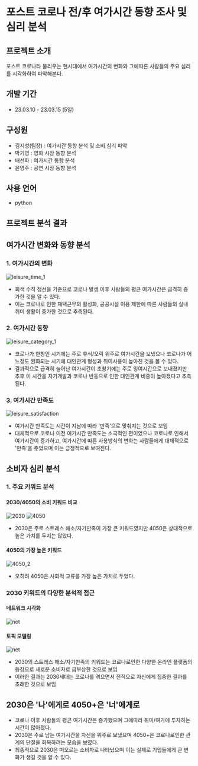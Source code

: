 # 포스트 코로나 전/후 여가시간 동향 조사 및 심리 분석

## 프로젝트 소개
포스트 코로나라 불리우는 현시대에서 여가시간의 변화와 그에따른 사람들의 주요 심리를 시각화하여 파악해본다.
<br>

## 개발 기간
 * 23.03.10 - 23.03.15 (5일)

## 구성원
 - 김지성(팀장) : 여가시간 동향 분석 및 소비 심리 파악
 - 박기영 : 영화 시장 동향 분석
 - 배선화 : 여가시간 동향 분석
 - 윤영주 : 공연 시장 동향 분석

## 사용 언어
 - python

## 프로젝트 분석 결과
## 여가시간 변화와 동향 분석
### 1. 여가시간의 변화
![leisure_time_1](https://github.com/intelligence-kim/LeisureTrends/assets/128572870/ad574970-2a84-4076-b105-f5eb4aa4fa99)
  - 회색 수직 점선을 기준으로 코로나 발생 이후 사람들의 평균 여가시간은 급격히 증가한 것을 알 수 있다.
  - 이는 코로나로 인한 재택근무의 활성화, 공공시설 이용 제한에 따른 사람들의 실내 취미 생활이 증가한 것으로 추측된다.
### 2. 여가시간 동향
![leisure_category_1](https://github.com/intelligence-kim/LeisureTrends/assets/128572870/9d4423ff-be6f-4598-94e7-47ec54b1acae)
 - 코로나가 한창인 시기에는 주로 휴식/오락 위주로 여가시간을 보냈으나 코로나가 어느정도 완화되는 시기에 대인관계 형성과 취미사용이 높아진 것을 볼 수 있다.
 - 결과적으로 급격히 늘어난 여가시간이 초창기에는 주로 잉여시간으로 보내졌지만 추후 이 시간을 자기개발과 코로나 반동으로 인한 대인관계 비중이 높아졌다고 추측된다.
### 3. 여가시간 만족도
![leisure_satisfaction](https://github.com/intelligence-kim/LeisureTrends/assets/128572870/874e8d78-cc73-4a37-a875-ccec49aad423)
 - 여가시간 만족도는 시간이 지남에 따라 '만족'으로 맞춰지는 것으로 보임
 - 대체적으로 코로나 이전 여가시간 만족도는 소극적인 편이었으나 코로나로 인해서 여가시간이 증가하고, 여가시간에 따른 사용방식의 변화는 사람들에게 대체적으로 '만족'을 주었으며 이는 긍정적으로 보여진다.

## 소비자 심리 분석
### 1. 주요 키워드 분석
#### 2030/4050의 소비 키워드 비교
![2030](https://github.com/intelligence-kim/LeisureTrends/assets/128572870/4922ef50-573e-4dd2-b54c-d7ef1e165710)
![4050](https://github.com/intelligence-kim/LeisureTrends/assets/128572870/813bd2f2-a8d5-442e-86fe-74a43ee5901c)
 - 2030은 주로 스트레스 해소/자기만족이 가장 큰 키워드였지만 4050은 상대적으로 높은 가치를 두지는 않았다.
#### 4050의 가장 높은 키워드
![4050_2](https://github.com/intelligence-kim/LeisureTrends/assets/128572870/f715fd2f-90af-4c0d-9e83-d14451aaecaa)
 - 오히려 4050은 사회적 교류를 가장 높은 가치로 두었다.
### 2030 키워드의 다양한 분석적 접근
#### 네트워크 시각화
![net](https://github.com/intelligence-kim/LeisureTrends/assets/128572870/5e0d0c3c-4530-40d9-b167-e8f97bb1de5e)
#### 토픽 모델링
![net](https://github.com/intelligence-kim/LeisureTrends/assets/128572870/de9582c4-e88d-47ee-8a36-9958c9ccc1e4)
 - 2030의 스트레스 해소/자기만족의 키워드는 코로나로인한 다양한 온라인 플랫폼의 등장으로 새로운 소비자로 급부상한 것으로 보임
 - 이러한 결과는 2030세대는 코로나를 겪으면서 전적으로 자신에게 집중한 결과를 초래한 것으로 보임

## 2030은 '나'에게로 4050+은 '너'에게로
 - 코로나 이후 사람들의 평균 여가시간은 증가했으며 그에따라 취미/여가에 투자하는 시간이 많아졌다.
 - 2030은 주로 남는 여가시간을 자신을 위주로 보냈으며 4050+은 코로나로인한 관계의 단절을 회복하려는 모습을 보였다.
 - 최종적으로 2030은 떠오르는 소비자로 나타났으며 이는 실제로 기업들에게 큰 변화가 생길 것을 알 수 있다.





